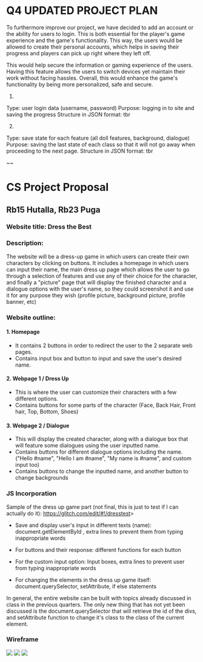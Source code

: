 # Q4 UPDATED PROJECT PLAN 

To furthermore improve our project, we have decided to add an account or the ability for users to login. This is both essential for the player's game experience and the game's functionality. This way, the users would be allowed to create their personal accounts, which helps in saving their progress and players can pick up right where they left off.

This would help secure the information or gaming experience of the users. Having this feature allows the users to switch devices yet maintain their work without facing hassles. Overall, this would enhance the game's functionality by being more personalized, safe and secure.

1. 
Type: user login data (username, password)
Purpose: logging in to site and saving the progress
Structure in JSON format:
tbr

2.
Type: save state for each feature (all doll features, background, dialogue)
Purpose: saving the last state of each class so that it will not go away when proceeding to the next page.
Structure in JSON format:
tbr

~~

# CS Project Proposal

## Rb15 Hutalla, Rb23 Puga

### Website title: Dress the Best

### Description:

The website will be a dress-up game in which users can create their own characters by clicking on buttons. It includes a homepage in which users can input their name, the main dress up page which allows the user to go through a selection of features and use any of their choice for the character, and finally a "picture" page that will display the finished character and a dialogue options with the user's name, so they could screenshot it and use it for any purpose they wish (profile picture, background picture, profile banner, etc)

### Website outline:

#### 1. Homepage

- It contains 2 buttons in order to redirect the user to the 2 separate web pages.
- Contains input box and button to input and save the user's desired name.

#### 2. Webpage 1 / Dress Up

- This is where the user can customize their characters with a few different options.
- Contains buttons for some parts of the character (Face, Back Hair, Front hair, Top, Bottom, Shoes)

#### 3. Webpage 2 / Dialogue

- This will display the created character, along with a dialogue box that will feature some dialogues using the user inputted name.
- Contains buttons for different dialogue options including the name. ("Hello #name", "Hello I am #name", "My name is #name", and custom input too)
- Contains buttons to change the inputted name, and another button to change backgrounds

### JS Incorporation

Sample of the dress up game part (not final, this is just to test if I can actually do it):
<https://glitch.com/edit/#!/dresstest>>
- Save and display user's input in different texts (name): document.getElementById
, extra lines to prevent them from typing inappropriate words
- For buttons and their response: different functions for each button

- For the custom input option: Input boxes, extra lines to prevent user from typing inappropriate words
- For changing the elements in the dress up game itself: document.querySelector, setAttribute, if else statements

In general, the entire website can be built with topics already discussed in class in the previous quarters. The only new thing that has not yet been discussed is the document.querySelector that will retrieve the id of the divs, and setAttribute function to change it's class to the class of the current element.

### Wireframe 

<img src="https://cdn.glitch.global/3b0c555a-66e1-432a-baca-4bf522e55a01/e65f8e56-54ce-49e1-969a-c3c76b1aa1b8.image.png?v=1731936781302">
<img src="https://cdn.glitch.global/3b0c555a-66e1-432a-baca-4bf522e55a01/551e04bb-7640-485b-845a-63e2fe549e4a.image.png?v=1731937111905">
<img src="https://cdn.glitch.global/3b0c555a-66e1-432a-baca-4bf522e55a01/900cf1da-81b1-44d0-b6d7-f5493905934a.image.png?v=1731937161229">
